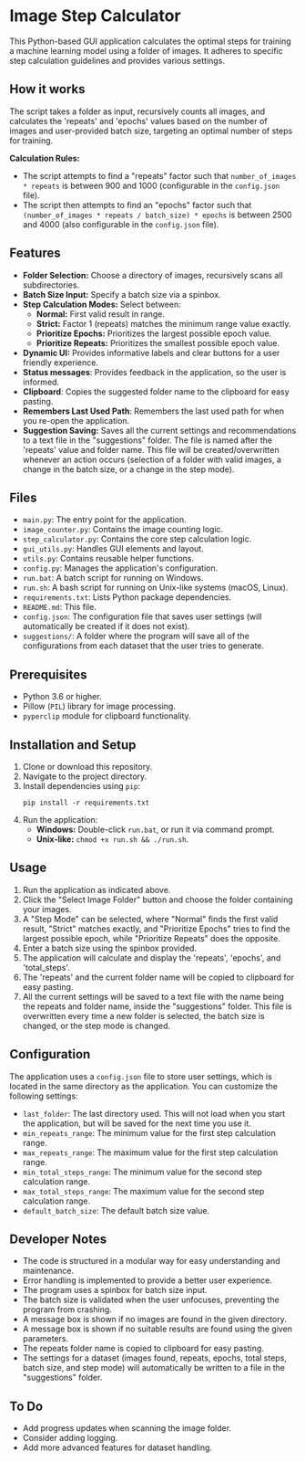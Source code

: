 # Image Step Calculator

This Python-based GUI application calculates the optimal steps for training a machine learning model using a folder of images. It adheres to specific step calculation guidelines and provides various settings.

## How it works

The script takes a folder as input, recursively counts all images, and calculates the 'repeats' and 'epochs' values based on the number of images and user-provided batch size, targeting an optimal number of steps for training.

**Calculation Rules:**
*   The script attempts to find a "repeats" factor such that `number_of_images * repeats` is between 900 and 1000 (configurable in the `config.json` file).
*   The script then attempts to find an "epochs" factor such that `(number_of_images * repeats / batch_size) * epochs` is between 2500 and 4000 (also configurable in the `config.json` file).

## Features

*   **Folder Selection:** Choose a directory of images, recursively scans all subdirectories.
*   **Batch Size Input:** Specify a batch size via a spinbox.
*   **Step Calculation Modes:** Select between:
    *   **Normal:** First valid result in range.
    *   **Strict:** Factor 1 (repeats) matches the minimum range value exactly.
    *   **Prioritize Epochs:** Prioritizes the largest possible epoch value.
    *   **Prioritize Repeats:**  Prioritizes the smallest possible epoch value.
*   **Dynamic UI:** Provides informative labels and clear buttons for a user friendly experience.
*  **Status messages**: Provides feedback in the application, so the user is informed.
*  **Clipboard**: Copies the suggested folder name to the clipboard for easy pasting.
*  **Remembers Last Used Path**: Remembers the last used path for when you re-open the application.
*   **Suggestion Saving:** Saves all the current settings and recommendations to a text file in the "suggestions" folder. The file is named after the 'repeats' value and folder name. This file will be created/overwritten whenever an action occurs (selection of a folder with valid images, a change in the batch size, or a change in the step mode).

## Files

*   `main.py`: The entry point for the application.
*   `image_counter.py`: Contains the image counting logic.
*   `step_calculator.py`: Contains the core step calculation logic.
*   `gui_utils.py`: Handles GUI elements and layout.
*    `utils.py`: Contains reusable helper functions.
*   `config.py`: Manages the application's configuration.
*   `run.bat`: A batch script for running on Windows.
*   `run.sh`: A bash script for running on Unix-like systems (macOS, Linux).
*   `requirements.txt`: Lists Python package dependencies.
*   `README.md`: This file.
*   `config.json`: The configuration file that saves user settings (will automatically be created if it does not exist).
*   `suggestions/`: A folder where the program will save all of the configurations from each dataset that the user tries to generate.

## Prerequisites

*   Python 3.6 or higher.
*   Pillow (`PIL`) library for image processing.
*   `pyperclip` module for clipboard functionality.

## Installation and Setup

1.  Clone or download this repository.
2.  Navigate to the project directory.
3.  Install dependencies using `pip`:
    ```
    pip install -r requirements.txt
    ```
4.  Run the application:
    *   **Windows:** Double-click `run.bat`, or run it via command prompt.
    *   **Unix-like:** `chmod +x run.sh && ./run.sh`.

## Usage

1.  Run the application as indicated above.
2.  Click the "Select Image Folder" button and choose the folder containing your images.
3.  A "Step Mode" can be selected, where "Normal" finds the first valid result, "Strict" matches exactly, and "Prioritize Epochs" tries to find the largest possible epoch, while "Prioritize Repeats" does the opposite.
4.  Enter a batch size using the spinbox provided.
5.  The application will calculate and display the 'repeats', 'epochs', and 'total_steps'.
6.  The 'repeats' and the current folder name will be copied to clipboard for easy pasting.
7.  All the current settings will be saved to a text file with the name being the repeats and folder name, inside the "suggestions" folder. This file is overwritten every time a new folder is selected, the batch size is changed, or the step mode is changed.

## Configuration

The application uses a `config.json` file to store user settings, which is located in the same directory as the application. You can customize the following settings:

*   `last_folder`: The last directory used. This will not load when you start the application, but will be saved for the next time you use it.
*   `min_repeats_range`: The minimum value for the first step calculation range.
*   `max_repeats_range`: The maximum value for the first step calculation range.
*   `min_total_steps_range`: The minimum value for the second step calculation range.
*   `max_total_steps_range`: The maximum value for the second step calculation range.
*   `default_batch_size`: The default batch size value.

## Developer Notes

*   The code is structured in a modular way for easy understanding and maintenance.
*   Error handling is implemented to provide a better user experience.
*   The program uses a spinbox for batch size input.
*   The batch size is validated when the user unfocuses, preventing the program from crashing.
*   A message box is shown if no images are found in the given directory.
*   A message box is shown if no suitable results are found using the given parameters.
*   The repeats folder name is copied to clipboard for easy pasting.
* The settings for a dataset (images found, repeats, epochs, total steps, batch size, and step mode) will automatically be written to a file in the "suggestions" folder.

## To Do

*   Add progress updates when scanning the image folder.
*   Consider adding logging.
*   Add more advanced features for dataset handling.